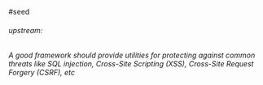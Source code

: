 #seed 
###### upstream: 

*A good framework should provide utilities for protecting against common threats like SQL injection, Cross-Site Scripting (XSS), Cross-Site Request Forgery (CSRF), etc*